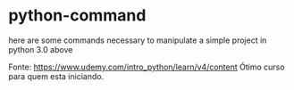 # python-command
here are some commands necessary to manipulate a simple project in python  3.0 above

Fonte: https://www.udemy.com/intro_python/learn/v4/content
Ótimo curso para quem esta iniciando.
